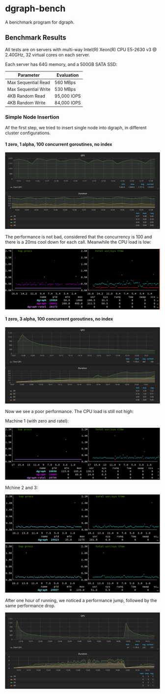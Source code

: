 # dgraph-bench

A benchmark program for dgraph.

## Benchmark Results

All tests are on servers with multi-way Intel(R) Xeon(R) CPU E5-2630 v3 @ 2.40GHz,
32 virtual cores on each server.

Each server has 64G memory, and a 500GB SATA SSD:

| Parameter            | Evaluation           |
|----------------------|----------------------|
| Max Sequential Read  | 560 MBps             |
| Max Sequential Write | 530 MBps             |
| 4KB Random Read      | 95,000 IOPS          |
| 4KB Random Write     | 84,000 IOPS          |

### Simple Node Insertion

Af the first step, we tried to insert single node into dgraph, in different
cluster configurations.

#### 1 zero, 1 alpha, 100 concurrent goroutines, no index

![image](1zero-1alpha-simple-insert.png)

The performance is not bad, considered that the concurrency is 100 and there is
a 20ms cool down for each call. Meanwhile the CPU load is low:

![image](1zero-1alpha-simple-insert-cpu.png)

#### 1 zero, 3 alpha, 100 concurrent goroutines, no index

![image](1zero-3alpha-simple-insert.png)

Now we see a poor performance. The CPU load is still not high:

Machine 1 (with zero and ratel):

![image](1zero-3alpha-simple-insert-cpu-1.png)

Mchine 2 and 3:

![image](1zero-3alpha-simple-insert-cpu-2.png)
![image](1zero-3alpha-simple-insert-cpu-3.png)

After one hour of running, we noticed a performance jump, followed by the same
performance drop.

![image](1zero-3alpha-simple-insert-longtime.png)

